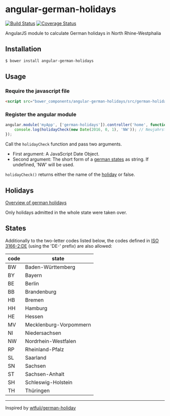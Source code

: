 # angular-german-holidays

[![Build Status](https://api.travis-ci.org/creios/angular-german-holidays.svg?branch=master)](https://travis-ci.org/creios/angular-german-holidays)
[![Coverage Status](https://coveralls.io/repos/github/creios/angular-german-holidays/badge.svg?branch=master)](https://coveralls.io/github/creios/angular-german-holidays?branch=master)

AngularJS module to calculate German holidays in North Rhine-Westphalia

## Installation

```sh
$ bower install angular-german-holidays
```
## Usage

### Require the javascript file

```html
<script src="bower_components/angular-german-holidays/src/german-holidays.js"></script>
```

### Register the angular module

```js
angular.module('myApp', ['german-holidays']).controller('home', function (holidayCheck) {
    console.log(holidayCheck(new Date(2016, 0, 1), 'NW')); // Neujahrstag
});
```

Call the ```holidayCheck``` function and pass two arguments.
* First argument: A JavaScript Date Object.
* Second argument: The short form of a [german states](#states) as string. If undefined, 'NW' will be used.

`holidayCheck()` returns either the name of the [holiday](#holidays) or false.

## Holidays 

[Overview of german holidays](https://de.wikipedia.org/wiki/Gesetzliche_Feiertage_in_Deutschland#.C3.9Cbersicht_aller_gesetzlichen_Feiertage)

Only holidays admitted in the whole state were taken over. 

## States 

Additionally to the two-letter codes listed below, the codes defined in [ISO 3166-2:DE](https://de.wikipedia.org/wiki/ISO_3166-2:DE) (using the 'DE-' prefix) are also allowed:

| code | state                  |
| ---- | ---------------------- |
| BW   | Baden-Württemberg      |
| BY   | Bayern                 |
| BE   | Berlin                 |
| BB   | Brandenburg            |
| HB   | Bremen                 |
| HH   | Hamburg                |
| HE   | Hessen                 |
| MV   | Mecklenburg-Vorpommern |
| NI   | Niedersachsen          |
| NW   | Nordrhein-Westfalen    |
| RP   | Rheinland-Pfalz        |
| SL   | Saarland               |
| SN   | Sachsen                |
| ST   | Sachsen-Anhalt         |
| SH   | Schleswig-Holstein     |
| TH   | Thüringen              |

---

Inspired by [wtfuii/german-holiday](https://github.com/wtfuii/german-holiday)
